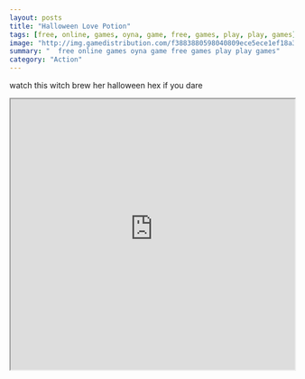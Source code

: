 ```yaml
---
layout: posts
title: "Halloween Love Potion"
tags: [free, online, games, oyna, game, free, games, play, play, games]
image: "http://img.gamedistribution.com/f3883880598040809ece5ece1ef18a30.jpg"
summary: "  free online games oyna game free games play play games"
category: "Action"
---
```


watch this witch brew her halloween hex if you dare

<iframe width="100%" height="480px;" src="http://flash.gamedistribution.com?game=f3883880598040809ece5ece1ef18a30"></iframe>